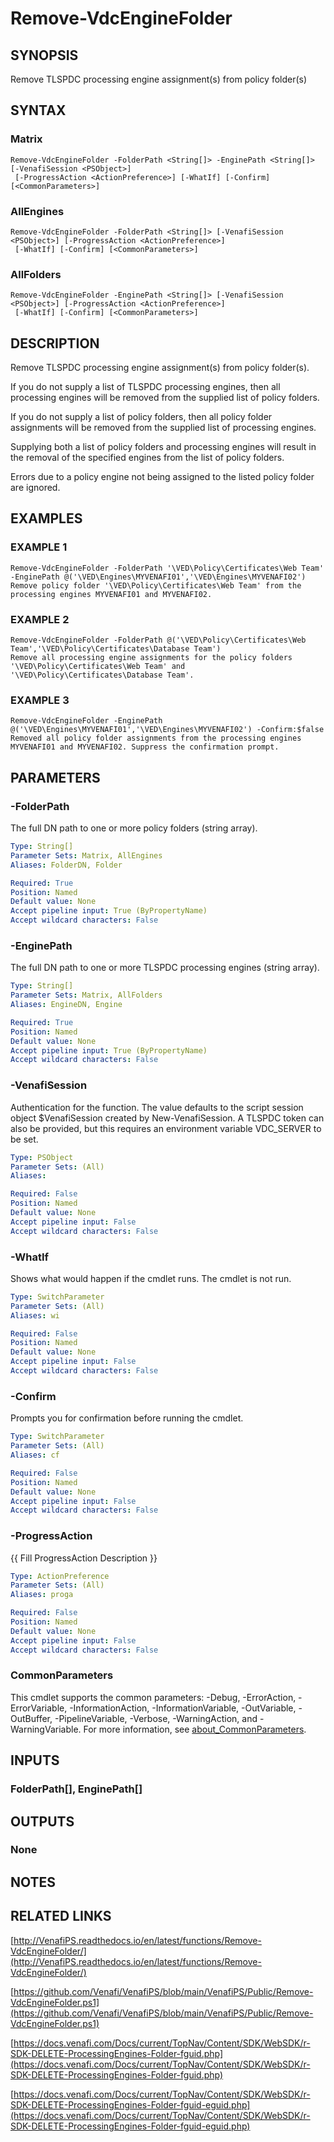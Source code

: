 # Remove-VdcEngineFolder

## SYNOPSIS
Remove TLSPDC processing engine assignment(s) from policy folder(s)

## SYNTAX

### Matrix
```
Remove-VdcEngineFolder -FolderPath <String[]> -EnginePath <String[]> [-VenafiSession <PSObject>]
 [-ProgressAction <ActionPreference>] [-WhatIf] [-Confirm] [<CommonParameters>]
```

### AllEngines
```
Remove-VdcEngineFolder -FolderPath <String[]> [-VenafiSession <PSObject>] [-ProgressAction <ActionPreference>]
 [-WhatIf] [-Confirm] [<CommonParameters>]
```

### AllFolders
```
Remove-VdcEngineFolder -EnginePath <String[]> [-VenafiSession <PSObject>] [-ProgressAction <ActionPreference>]
 [-WhatIf] [-Confirm] [<CommonParameters>]
```

## DESCRIPTION
Remove TLSPDC processing engine assignment(s) from policy folder(s).

If you do not supply a list of TLSPDC processing engines, then all processing engines will be removed from the supplied list of policy folders.

If you do not supply a list of policy folders, then all policy folder assignments will be removed from the supplied list of processing engines.

Supplying both a list of policy folders and processing engines will result in the removal of the specified engines from the list of policy folders.

Errors due to a policy engine not being assigned to the listed policy folder are ignored.

## EXAMPLES

### EXAMPLE 1
```
Remove-VdcEngineFolder -FolderPath '\VED\Policy\Certificates\Web Team' -EnginePath @('\VED\Engines\MYVENAFI01','\VED\Engines\MYVENAFI02')
Remove policy folder '\VED\Policy\Certificates\Web Team' from the processing engines MYVENAFI01 and MYVENAFI02.
```

### EXAMPLE 2
```
Remove-VdcEngineFolder -FolderPath @('\VED\Policy\Certificates\Web Team','\VED\Policy\Certificates\Database Team')
Remove all processing engine assignments for the policy folders '\VED\Policy\Certificates\Web Team' and '\VED\Policy\Certificates\Database Team'.
```

### EXAMPLE 3
```
Remove-VdcEngineFolder -EnginePath @('\VED\Engines\MYVENAFI01','\VED\Engines\MYVENAFI02') -Confirm:$false
Removed all policy folder assignments from the processing engines MYVENAFI01 and MYVENAFI02. Suppress the confirmation prompt.
```

## PARAMETERS

### -FolderPath
The full DN path to one or more policy folders (string array).

```yaml
Type: String[]
Parameter Sets: Matrix, AllEngines
Aliases: FolderDN, Folder

Required: True
Position: Named
Default value: None
Accept pipeline input: True (ByPropertyName)
Accept wildcard characters: False
```

### -EnginePath
The full DN path to one or more TLSPDC processing engines (string array).

```yaml
Type: String[]
Parameter Sets: Matrix, AllFolders
Aliases: EngineDN, Engine

Required: True
Position: Named
Default value: None
Accept pipeline input: True (ByPropertyName)
Accept wildcard characters: False
```

### -VenafiSession
Authentication for the function.
The value defaults to the script session object $VenafiSession created by New-VenafiSession.
A TLSPDC token can also be provided, but this requires an environment variable VDC_SERVER to be set.

```yaml
Type: PSObject
Parameter Sets: (All)
Aliases:

Required: False
Position: Named
Default value: None
Accept pipeline input: False
Accept wildcard characters: False
```

### -WhatIf
Shows what would happen if the cmdlet runs.
The cmdlet is not run.

```yaml
Type: SwitchParameter
Parameter Sets: (All)
Aliases: wi

Required: False
Position: Named
Default value: None
Accept pipeline input: False
Accept wildcard characters: False
```

### -Confirm
Prompts you for confirmation before running the cmdlet.

```yaml
Type: SwitchParameter
Parameter Sets: (All)
Aliases: cf

Required: False
Position: Named
Default value: None
Accept pipeline input: False
Accept wildcard characters: False
```

### -ProgressAction
{{ Fill ProgressAction Description }}

```yaml
Type: ActionPreference
Parameter Sets: (All)
Aliases: proga

Required: False
Position: Named
Default value: None
Accept pipeline input: False
Accept wildcard characters: False
```

### CommonParameters
This cmdlet supports the common parameters: -Debug, -ErrorAction, -ErrorVariable, -InformationAction, -InformationVariable, -OutVariable, -OutBuffer, -PipelineVariable, -Verbose, -WarningAction, and -WarningVariable. For more information, see [about_CommonParameters](http://go.microsoft.com/fwlink/?LinkID=113216).

## INPUTS

### FolderPath[], EnginePath[]
## OUTPUTS

### None
## NOTES

## RELATED LINKS

[http://VenafiPS.readthedocs.io/en/latest/functions/Remove-VdcEngineFolder/](http://VenafiPS.readthedocs.io/en/latest/functions/Remove-VdcEngineFolder/)

[https://github.com/Venafi/VenafiPS/blob/main/VenafiPS/Public/Remove-VdcEngineFolder.ps1](https://github.com/Venafi/VenafiPS/blob/main/VenafiPS/Public/Remove-VdcEngineFolder.ps1)

[https://docs.venafi.com/Docs/current/TopNav/Content/SDK/WebSDK/r-SDK-DELETE-ProcessingEngines-Folder-fguid.php](https://docs.venafi.com/Docs/current/TopNav/Content/SDK/WebSDK/r-SDK-DELETE-ProcessingEngines-Folder-fguid.php)

[https://docs.venafi.com/Docs/current/TopNav/Content/SDK/WebSDK/r-SDK-DELETE-ProcessingEngines-Folder-fguid-eguid.php](https://docs.venafi.com/Docs/current/TopNav/Content/SDK/WebSDK/r-SDK-DELETE-ProcessingEngines-Folder-fguid-eguid.php)

